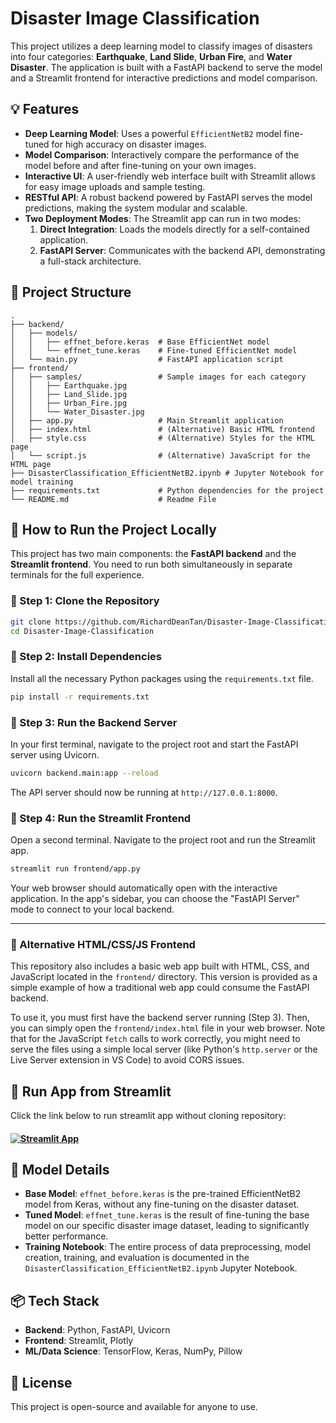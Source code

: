 # Disaster Image Classification

This project utilizes a deep learning model to classify images of disasters into four categories: **Earthquake**, **Land Slide**, **Urban Fire**, and **Water Disaster**. The application is built with a FastAPI backend to serve the model and a Streamlit frontend for interactive predictions and model comparison.

## 💡 Features
-   **Deep Learning Model**: Uses a powerful `EfficientNetB2` model fine-tuned for high accuracy on disaster images.
-   **Model Comparison**: Interactively compare the performance of the model before and after fine-tuning on your own images.
-   **Interactive UI**: A user-friendly web interface built with Streamlit allows for easy image uploads and sample testing.
-   **RESTful API**: A robust backend powered by FastAPI serves the model predictions, making the system modular and scalable.
-   **Two Deployment Modes**: The Streamlit app can run in two modes:
    1.  **Direct Integration**: Loads the models directly for a self-contained application.
    2.  **FastAPI Server**: Communicates with the backend API, demonstrating a full-stack architecture.

## 📂 Project Structure

```
.
├── backend/
│   ├── models/
│   │   ├── effnet_before.keras  # Base EfficientNet model
│   │   └── effnet_tune.keras    # Fine-tuned EfficientNet model
│   └── main.py                  # FastAPI application script
├── frontend/
│   ├── samples/                 # Sample images for each category
│   │   ├── Earthquake.jpg
│   │   ├── Land_Slide.jpg
│   │   ├── Urban_Fire.jpg
│   │   └── Water_Disaster.jpg
│   ├── app.py                   # Main Streamlit application
│   ├── index.html               # (Alternative) Basic HTML frontend
│   ├── style.css                # (Alternative) Styles for the HTML page
│   └── script.js                # (Alternative) JavaScript for the HTML page
├── DisasterClassification_EfficientNetB2.ipynb # Jupyter Notebook for model training
├── requirements.txt             # Python dependencies for the project
└── README.md                    # Readme File
```

## 🚀 How to Run the Project Locally
This project has two main components: the **FastAPI backend** and the **Streamlit frontend**. You need to run both simultaneously in separate terminals for the full experience.

### 🔹 Step 1: Clone the Repository
```bash
git clone https://github.com/RichardDeanTan/Disaster-Image-Classification.git
cd Disaster-Image-Classification
```

### 🔹 Step 2: Install Dependencies
Install all the necessary Python packages using the `requirements.txt` file.

```bash
pip install -r requirements.txt
```

### 🔹 Step 3: Run the Backend Server
In your first terminal, navigate to the project root and start the FastAPI server using Uvicorn.

```bash
uvicorn backend.main:app --reload
```

The API server should now be running at `http://127.0.0.1:8000`.

### 🔹 Step 4: Run the Streamlit Frontend
Open a second terminal. Navigate to the project root and run the Streamlit app.

```bash
streamlit run frontend/app.py
```

Your web browser should automatically open with the interactive application. In the app's sidebar, you can choose the "FastAPI Server" mode to connect to your local backend.

---

### 🔹 Alternative HTML/CSS/JS Frontend
This repository also includes a basic web app built with HTML, CSS, and JavaScript located in the `frontend/` directory. This version is provided as a simple example of how a traditional web app could consume the FastAPI backend.

To use it, you must first have the backend server running (Step 3). Then, you can simply open the `frontend/index.html` file in your web browser. Note that for the JavaScript `fetch` calls to work correctly, you might need to serve the files using a simple local server (like Python's `http.server` or the Live Server extension in VS Code) to avoid CORS issues.

## 🚀 Run App from Streamlit
Click the link below to run streamlit app without cloning repository:
#### [![Streamlit App](https://static.streamlit.io/badges/streamlit_badge_black_white.svg)](https://richarddeantanjaya-disaster-image-classification.streamlit.app/)

## 🧠 Model Details
-   **Base Model**: `effnet_before.keras` is the pre-trained EfficientNetB2 model from Keras, without any fine-tuning on the disaster dataset.
-   **Tuned Model**: `effnet_tune.keras` is the result of fine-tuning the base model on our specific disaster image dataset, leading to significantly better performance.
-   **Training Notebook**: The entire process of data preprocessing, model creation, training, and evaluation is documented in the `DisasterClassification_EfficientNetB2.ipynb` Jupyter Notebook.

## 📦 Tech Stack
-   **Backend**: Python, FastAPI, Uvicorn
-   **Frontend**: Streamlit, Plotly
-   **ML/Data Science**: TensorFlow, Keras, NumPy, Pillow

## 📝 License
This project is open-source and available for anyone to use.